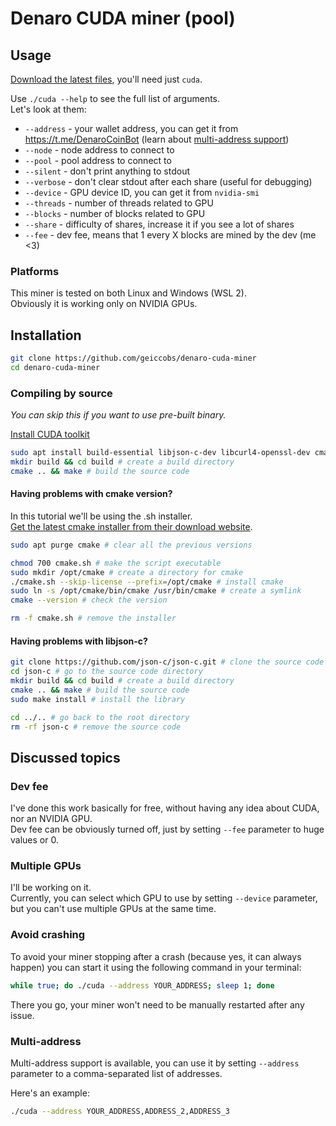 # Denaro CUDA miner (pool)
## Usage

[Download the latest files](https://github.com/geiccobs/denaro-cuda-miner/releases/latest), you'll need just `cuda`.

Use `./cuda --help` to see the full list of arguments.  
Let's look at them:
- `--address` - your wallet address, you can get it from https://t.me/DenaroCoinBot (learn about [multi-address support](#multi-address))
- `--node` - node address to connect to
- `--pool` - pool address to connect to
- `--silent` - don't print anything to stdout
- `--verbose` - don't clear stdout after each share (useful for debugging)
- `--device` - GPU device ID, you can get it from `nvidia-smi`
- `--threads` - number of threads related to GPU
- `--blocks` - number of blocks related to GPU
- `--share` - difficulty of shares, increase it if you see a lot of shares
- `--fee` - dev fee, means that 1 every X blocks are mined by the dev (me <3)

### Platforms
This miner is tested on both Linux and Windows (WSL 2).  
Obviously it is working only on NVIDIA GPUs.

## Installation

```bash
git clone https://github.com/geiccobs/denaro-cuda-miner
cd denaro-cuda-miner
```

### Compiling by source

<i>You can skip this if you want to use pre-built binary.</i>  

[Install CUDA toolkit](https://developer.nvidia.com/cuda-downloads)
```bash
sudo apt install build-essential libjson-c-dev libcurl4-openssl-dev cmake git # install dependencies
mkdir build && cd build # create a build directory
cmake .. && make # build the source code
```

#### Having problems with cmake version?
In this tutorial we'll be using the .sh installer.  
[Get the latest cmake installer from their download website](https://cmake.org/download/).
```bash
sudo apt purge cmake # clear all the previous versions

chmod 700 cmake.sh # make the script executable
sudo mkdir /opt/cmake # create a directory for cmake
./cmake.sh --skip-license --prefix=/opt/cmake # install cmake
sudo ln -s /opt/cmake/bin/cmake /usr/bin/cmake # create a symlink
cmake --version # check the version

rm -f cmake.sh # remove the installer
```

#### Having problems with libjson-c?
```bash
git clone https://github.com/json-c/json-c.git # clone the source code
cd json-c # go to the source code directory
mkdir build && cd build # create a build directory
cmake .. && make # build the source code
sudo make install # install the library

cd ../.. # go back to the root directory
rm -rf json-c # remove the source code
```

## Discussed topics
### Dev fee
I've done this work basically for free, without having any idea about CUDA, nor an NVIDIA GPU.  
Dev fee can be obviously turned off, just by setting `--fee` parameter to huge values or 0.

### Multiple GPUs
I'll be working on it.  
Currently, you can select which GPU to use by setting `--device` parameter, but you can't use multiple GPUs at the same time.

### Avoid crashing
To avoid your miner stopping after a crash (because yes, it can always happen) you can start it using the following command in your terminal:
```bash
while true; do ./cuda --address YOUR_ADDRESS; sleep 1; done
```
There you go, your miner won't need to be manually restarted after any issue.

### Multi-address
Multi-address support is available, you can use it by setting `--address` parameter to a comma-separated list of addresses.

Here's an example:
```bash
./cuda --address YOUR_ADDRESS,ADDRESS_2,ADDRESS_3
```